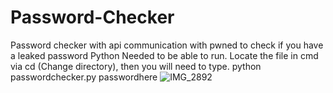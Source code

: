 # Password-Checker
Password checker with api communication with pwned to check if you have a leaked password 
Python Needed to be able to run.
Locate the file in cmd via cd (Change directory), then you will need to type.    python passwordchecker.py passwordhere
![IMG_2892](https://user-images.githubusercontent.com/116701630/200211061-f4a01053-09d1-4214-8861-6c3825248a3c.jpg)
